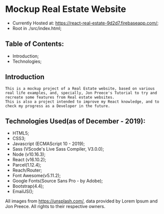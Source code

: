 # Mockup Real Estate Website

 * Currently Hosted at: https://react-real-estate-9d2d7.firebaseapp.com/;
 * Root in ./src/index.html;

## Table of Contents:
 * Introduction;
 * Technologies;


## Introduction
    This is a mockup project of a Real Estate website, based on various real life examples, and, specially, Jon Preece's Tutorial to try and recreate some features from Real estate websites.
    This is also a project intended to improve my React knowledge, and to check my progress as a Developer in the future.

## Technologies Used(as of December - 2019):
 * HTML5;
 * CSS3;
 * Javascript (ECMAScript 10 - 2019);
 * Sass (VScode's Live Sass Compiler, V3.0.0);
 * Node (v10.16.3);
 * React (v16.10.2);
 * Parcel(1.12.4);
 * Reach/Router;
 * Font Awesome(v5.11.2);
 * Google Fonts(Source Sans Pro - by Adobe);
 * Bootstrap(4.4);
 * EmailJS();

 All images from https://unsplash.com/, data provided by Lorem Ipsum and Jon Preece. All rights to their respective owners.
